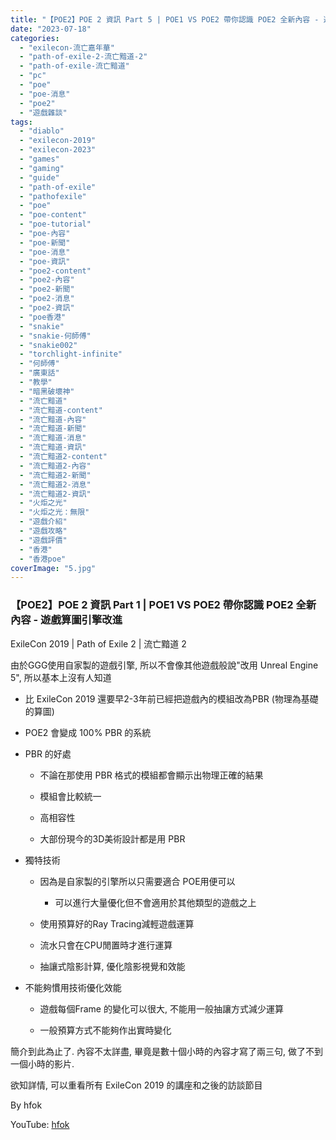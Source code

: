 ```yaml
---
title: "【POE2】POE 2 資訊 Part 5 | POE1 VS POE2 帶你認識 POE2 全新內容 - 遊戲算圖引擎改進 | ExileCon 2019 | Path of Exile 2 | 流亡黯道 2"
date: "2023-07-18"
categories: 
  - "exilecon-流亡嘉年華"
  - "path-of-exile-2-流亡黯道-2"
  - "path-of-exile-流亡黯道"
  - "pc"
  - "poe"
  - "poe-消息"
  - "poe2"
  - "遊戲雜談"
tags: 
  - "diablo"
  - "exilecon-2019"
  - "exilecon-2023"
  - "games"
  - "gaming"
  - "guide"
  - "path-of-exile"
  - "pathofexile"
  - "poe"
  - "poe-content"
  - "poe-tutorial"
  - "poe-內容"
  - "poe-新聞"
  - "poe-消息"
  - "poe-資訊"
  - "poe2-content"
  - "poe2-內容"
  - "poe2-新聞"
  - "poe2-消息"
  - "poe2-資訊"
  - "poe香港"
  - "snakie"
  - "snakie-何師傅"
  - "snakie002"
  - "torchlight-infinite"
  - "何師傅"
  - "廣東話"
  - "教學"
  - "暗黑破壞神"
  - "流亡黯道"
  - "流亡黯道-content"
  - "流亡黯道-內容"
  - "流亡黯道-新聞"
  - "流亡黯道-消息"
  - "流亡黯道-資訊"
  - "流亡黯道2-content"
  - "流亡黯道2-內容"
  - "流亡黯道2-新聞"
  - "流亡黯道2-消息"
  - "流亡黯道2-資訊"
  - "火炬之光"
  - "火炬之光：無限"
  - "遊戲介紹"
  - "遊戲攻略"
  - "遊戲評價"
  - "香港"
  - "香港poe"
coverImage: "5.jpg"
---
```


### 【POE2】POE 2 資訊 Part 1 | POE1 VS POE2 帶你認識 POE2 全新內容 - 遊戲算圖引擎改進  
ExileCon 2019 | Path of Exile 2 | 流亡黯道 2

  

由於GGG使用自家製的遊戲引擎, 所以不會像其他遊戲般說"改用 Unreal Engine 5", 所以基本上沒有人知道

  

  
- 比 ExileCon 2019 還要早2-3年前已經把遊戲內的模組改為PBR (物理為基礎的算圖)
  
- POE2 會變成 100% PBR 的系統
  
- PBR 的好處  
    
      
    - 不論在那使用 PBR 格式的模組都會顯示出物理正確的結果
      
    - 模組會比較統一
      
    - 高相容性
      
    - 大部份現今的3D美術設計都是用 PBR
      
    
      
    
  
- 獨特技術  
    
      
    - 因為是自家製的引擎所以只需要適合 POE用便可以  
        
          
        - 可以進行大量優化但不會適用於其他類型的遊戲之上
          
        
          
        
      
    - 使用預算好的Ray Tracing減輕遊戲運算
      
    - 流水只會在CPU閒置時才進行運算
      
    - 抽讓式陰影計算, 優化陰影視覺和效能
      
    
      
    
  
- 不能夠慣用技術優化效能  
    
      
    - 遊戲每個Frame 的變化可以很大, 不能用一般抽讓方式減少運算
      
    - 一般預算方式不能夠作出實時變化
      
    
      
    
  

  

簡介到此為止了. 內容不太詳盡, 畢竟是數十個小時的內容才寫了兩三句, 做了不到一個小時的影片.

  

  

  
欲知詳情, 可以重看所有 ExileCon 2019 的講座和之後的訪談節目  

  
By hfok  

  
YouTube: [hfok](https://www.youtube.com/@hfok)

